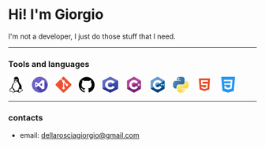 # Hi! I'm Giorgio

I'm not a developer, I just do those stuff that I need.

---

### Tools and languages

<p float="left">
    <img src="imgs/linux.png" alt="linux" width="32" height="32">
    &nbsp;&nbsp;
    <img src="imgs/vscode.png" alt="vscode" width="32" height="32">
    &nbsp;&nbsp;
    <img src="imgs/git.png" alt="git" width="32" height="32">
    &nbsp;&nbsp;
    <img src="imgs/github.png" alt="github" width="32" height="32">
    &nbsp;&nbsp;
    <img src="imgs/c.png" alt="c" width="32" height="32">
    &nbsp;&nbsp;
    <img src="imgs/c-sharp.png" alt="c#" width="32" height="32">
    &nbsp;&nbsp;
    <img src="imgs/cpp.png" alt="c++" width="32" height="32">
    &nbsp;&nbsp;
    <img src="imgs/python.png" alt="python" width="32" height="32">
    &nbsp;&nbsp;
    <img src="imgs/html.png" alt="html" width="32" height="32">
    &nbsp;&nbsp;
    <img src="imgs/css.png" alt="css" width="32" height="32">
</p>

---

### contacts

+ email: [dellarosciagiorgio@gmail.com](mailto:dellarosciagiorgio@gmail.com)
